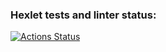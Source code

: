 ### Hexlet tests and linter status:
[![Actions Status](https://github.com/Bkorob/python-project-52/actions/workflows/hexlet-check.yml/badge.svg)](https://github.com/Bkorob/python-project-52/actions)